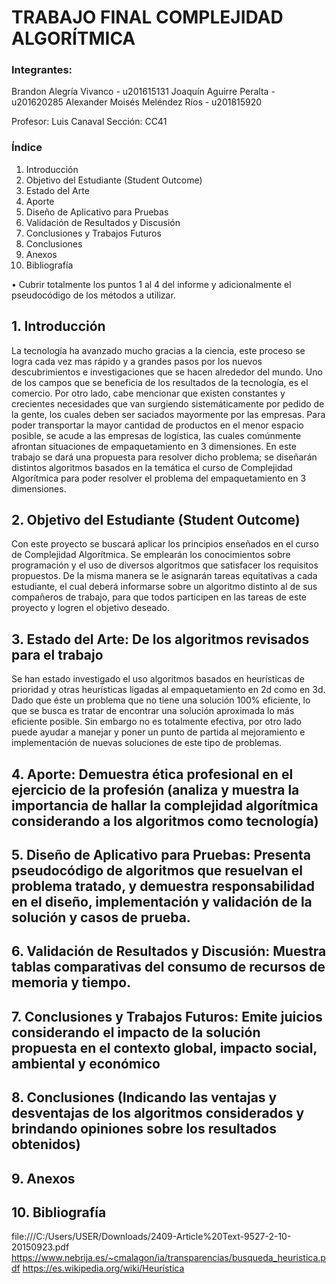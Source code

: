 # TRABAJO FINAL COMPLEJIDAD ALGORÍTMICA

### Integrantes:
Brandon Alegría Vivanco - u201615131
Joaquín Aguirre Peralta - u201620285
Alexander Moisés Meléndez Ríos - u201815920

Profesor:	Luis Canaval
Sección:	CC41

### Índice

1. Introducción
2. Objetivo del Estudiante (Student Outcome)
3. Estado del Arte
4. Aporte
5. Diseño de Aplicativo para Pruebas
6. Validación de Resultados y Discusión
7. Conclusiones y Trabajos Futuros
8. Conclusiones
9. Anexos
10. Bibliografía

• Cubrir totalmente los puntos 1 al 4 del informe y adicionalmente el pseudocódigo de los métodos a utilizar.

## 1. Introducción
La tecnología ha avanzado mucho gracias a la ciencia, este proceso se logra cada vez mas rápido y a grandes pasos por los nuevos descubrimientos e investigaciones que se hacen alrededor del mundo. Uno de los campos que se beneficia de los resultados de la tecnología, es el comercio. Por otro lado, cabe mencionar que existen constantes y crecientes necesidades que van surgiendo sistemáticamente por pedido de la gente, los cuales deben ser saciados mayormente por las empresas. 
Para poder transportar la mayor cantidad de productos en el menor espacio posible, se acude a las empresas de logística, las cuales comúnmente afrontan situaciones de empaquetamiento en 3 dimensiones. 
En este trabajo se dará una propuesta para resolver dicho problema; se diseñarán distintos algoritmos basados en la temática el curso de Complejidad Algorítmica para poder resolver el problema del empaquetamiento en 3 dimensiones.


## 2. Objetivo del Estudiante (Student Outcome)
Con este proyecto se buscará aplicar los principios enseñados en el curso de Complejidad Algorítmica. Se emplearán los conocimientos sobre programación y el uso de diversos algoritmos que satisfacer los requisitos propuestos. De la misma manera se le asignarán tareas equitativas a cada estudiante, el cual deberá informarse sobre un algoritmo distinto al de sus compañeros de trabajo, para que todos participen en las tareas de este proyecto y logren el objetivo deseado.


## 3. Estado del Arte: De los algoritmos revisados para el trabajo
Se han estado investigado el uso algoritmos basados en heurísticas de prioridad y otras heurísticas ligadas al empaquetamiento en 2d como en 3d. Dado que éste un problema que no tiene una solución 100% eficiente, lo que se busca es tratar de encontrar una solución aproximada lo más eficiente posible. Sin embargo no es totalmente efectiva, por otro lado puede ayudar a manejar y poner un punto de partida al mejoramiento e implementación de nuevas soluciones de este tipo de problemas.

## 4. Aporte: Demuestra ética profesional en el ejercicio de la profesión (analiza y muestra la importancia de hallar la complejidad algorítmica considerando a los algoritmos como tecnología)

## 5. Diseño de Aplicativo para Pruebas: Presenta pseudocódigo de algoritmos que resuelvan el problema tratado, y demuestra responsabilidad en el diseño, implementación y validación de la solución y casos de prueba.

## 6. Validación de Resultados y Discusión: Muestra tablas comparativas del consumo de recursos de memoria y tiempo.

## 7. Conclusiones y Trabajos Futuros: Emite juicios considerando el impacto de la solución propuesta en el contexto global, impacto social, ambiental y económico

## 8. Conclusiones (Indicando las ventajas y desventajas de los algoritmos considerados y brindando opiniones sobre los resultados obtenidos)

## 9. Anexos

## 10. Bibliografía
file:///C:/Users/USER/Downloads/2409-Article%20Text-9527-2-10-20150923.pdf
https://www.nebrija.es/~cmalagon/ia/transparencias/busqueda_heuristica.pdf
https://es.wikipedia.org/wiki/Heurística
